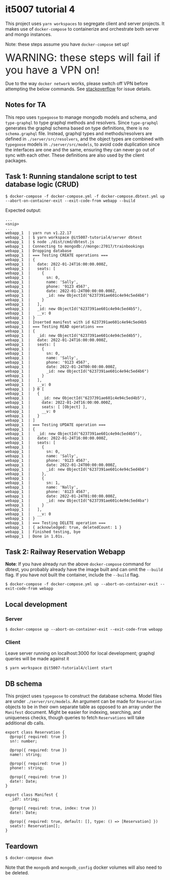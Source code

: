 # it5007 tutorial 4

This project uses `yarn workspaces` to segregate client and server projects. It makes use of `docker-compose` to containerize and orchestrate both server and mongo instances.

Note: these steps assume you have `docker-compose` set up!

<span style="font-size:xx-large">WARNING: these steps will fail if you have a VPN on!</span>

Due to the way `docker network` works, please switch off VPN before attempting the below commands. See [stackoverflow](https://stackoverflow.com/questions/63259263/docker-not-working-with-a-vpn-due-to-network-issues) for issue details.

## Notes for TA

This repo uses `typegoose` to manage mongodb models and schema, and `type-graphql` to type graphql methods and resolvers. Since `type-graphql` generates the graphql schema based on type definitions, there is no `schema.graphql` file. Instead, graphql types and methods/resolvers are defined in `./server/src/resolvers`, and the object types are combined with `typegoose` models in `./server/src/models`, to avoid code duplication since the interfaces are one and the same, ensuring they can never go out of sync with each other. These definitions are also used by the client packages.

## Task 1: Running standalone script to test database logic (CRUD)

```
$ docker-compose -f docker-compose.yml -f docker-compose.dbtest.yml up --abort-on-container-exit --exit-code-from webapp --build
```

Expected output:

```
...
<snip>
...
webapp_1  | yarn run v1.22.17
webapp_1  | $ yarn workspace @it5007-tutorial4/server dbtest
webapp_1  | $ node ./dist/cmd/dbtest.js
webapp_1  | Connecting to mongodb://mongo:27017/trainbookings
webapp_1  | Dropping database
webapp_1  | === Testing CREATE operations ===
webapp_1  | {
webapp_1  |   date: 2022-01-24T16:00:00.000Z,
webapp_1  |   seats: [
webapp_1  |     {
webapp_1  |       sn: 0,
webapp_1  |       name: 'Sally',
webapp_1  |       phone: '9123 4567',
webapp_1  |       date: 2022-01-24T00:00:00.000Z,
webapp_1  |       _id: new ObjectId("6237391ae601c4e94c5ed4b6")
webapp_1  |     }
webapp_1  |   ],
webapp_1  |   _id: new ObjectId("6237391ae601c4e94c5ed4b5"),
webapp_1  |   __v: 0
webapp_1  | }
webapp_1  | Inserted manifest with id 6237391ae601c4e94c5ed4b5
webapp_1  | === Testing READ operations ===
webapp_1  | {
webapp_1  |   _id: new ObjectId("6237391ae601c4e94c5ed4b5"),
webapp_1  |   date: 2022-01-24T16:00:00.000Z,
webapp_1  |   seats: [
webapp_1  |     {
webapp_1  |       sn: 0,
webapp_1  |       name: 'Sally',
webapp_1  |       phone: '9123 4567',
webapp_1  |       date: 2022-01-24T00:00:00.000Z,
webapp_1  |       _id: new ObjectId("6237391ae601c4e94c5ed4b6")
webapp_1  |     }
webapp_1  |   ],
webapp_1  |   __v: 0
webapp_1  | } 0 [
webapp_1  |   {
webapp_1  |     _id: new ObjectId("6237391ae601c4e94c5ed4b5"),
webapp_1  |     date: 2022-01-24T16:00:00.000Z,
webapp_1  |     seats: [ [Object] ],
webapp_1  |     __v: 0
webapp_1  |   }
webapp_1  | ]
webapp_1  | === Testing UPDATE operation ===
webapp_1  | {
webapp_1  |   _id: new ObjectId("6237391ae601c4e94c5ed4b5"),
webapp_1  |   date: 2022-01-24T16:00:00.000Z,
webapp_1  |   seats: [
webapp_1  |     {
webapp_1  |       sn: 0,
webapp_1  |       name: 'Sally',
webapp_1  |       phone: '9123 4567',
webapp_1  |       date: 2022-01-24T00:00:00.000Z,
webapp_1  |       _id: new ObjectId("6237391ae601c4e94c5ed4b6")
webapp_1  |     },
webapp_1  |     {
webapp_1  |       sn: 1,
webapp_1  |       name: 'Nally',
webapp_1  |       phone: '8123 4567',
webapp_1  |       date: 2022-01-24T01:00:00.000Z,
webapp_1  |       _id: new ObjectId("6237391ae601c4e94c5ed4ba")
webapp_1  |     }
webapp_1  |   ],
webapp_1  |   __v: 0
webapp_1  | }
webapp_1  | === Testing DELETE operation ===
webapp_1  | { acknowledged: true, deletedCount: 1 }
webapp_1  | Finished testing, bye
webapp_1  | Done in 1.01s.
```

## Task 2: Railway Reservation Webapp

**Note**: If you have already run the above `docker-compose` command for dbtest, you probably already have the image built and can omit the `--build` flag. If you have not built the container, include the `--build` flag.

```
$ docker-compose -f docker-compose.yml up --abort-on-container-exit --exit-code-from webapp
```

## Local development

### Server

```
$ docker-compose up --abort-on-container-exit --exit-code-from webapp
```

### Client

Leave server running on localhost:3000 for local development; graphql queries will be made against it

```
$ yarn workspace @it5007-tutorial4/client start
```

## DB schema

This project uses `typegoose` to construct the database schema. Model files are under `./server/src/models`. An argument can be made for `Reservation` objects to be in their own separate table as opposed to an array under the `Manifest` document. Might be easier for indexing, searching, and uniqueness checks, though queries to fetch `Reservations` will take additional db calls.

```
export class Reservation {
  @prop({ required: true })
  sn!: number;

  @prop({ required: true })
  name!: string;

  @prop({ required: true })
  phone!: string;

  @prop({ required: true })
  date!: Date;
}

export class Manifest {
  _id?: string;

  @prop({ required: true, index: true })
  date!: Date;

  @prop({ required: true, default: [], type: () => [Reservation] })
  seats!: Reservation[];
}
```

## Teardown

```
$ docker-compose down
```

Note that the `mongodb` and `mongodb_config` docker volumes will also need to be deleted.
